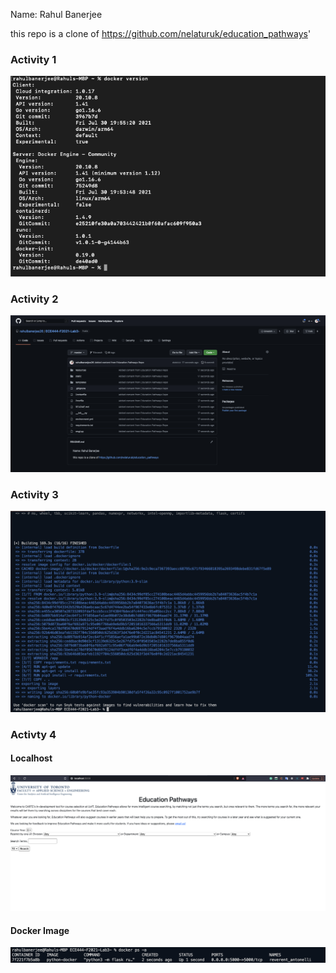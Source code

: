 Name: Rahul Banerjee

this repo is a clone of https://github.com/nelaturuk/education_pathways'

### Activity 1
![](screenshots/Activity1.png)


### Activity 2
![](screenshots/Activity2.png)

### Activity 3
![](screenshots/Activity3.png)

### Activty 4

#### Localhost
![](screenshots/Activity4a.png)

#### Docker Image
![](screenshots/Activity4b.png)
